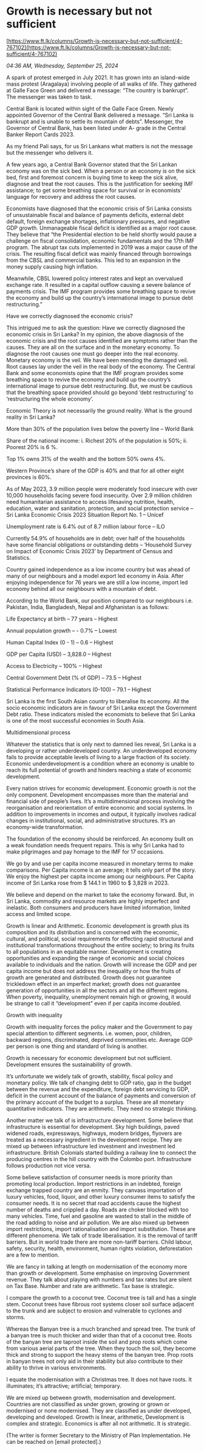 # Growth is necessary but not sufficient

[https://www.ft.lk/columns/Growth-is-necessary-but-not-sufficient/4-767102](https://www.ft.lk/columns/Growth-is-necessary-but-not-sufficient/4-767102)

*04:36 AM, Wednesday, September 25, 2024*

A spark of protest emerged in July 2021. It has grown into an island-wide mass protest (Aragalaya) involving people of all walks of life. They gathered at Galle Face Green and delivered a message: “The country is bankrupt”. The messenger was taken to task.

Central Bank is located within sight of the Galle Face Green. Newly appointed Governor of the Central Bank delivered a message. “Sri Lanka is bankrupt and is unable to settle its mountain of debts”. Messenger, the Governor of Central Bank, has been listed under A- grade in the Central Banker Report Cards 2023.

As my friend Pali says, for us Sri Lankans what matters is not the message but the messenger who delivers it.

A few years ago, a Central Bank Governor stated that the Sri Lankan economy was on the sick bed. When a person or an economy is on the sick bed, first and foremost concern is buying time to keep the sick alive, diagnose and treat the root causes. This is the justification for seeking IMF assistance; to get some breathing space for survival or in economists’ language for recovery and address the root causes.

Economists have diagnosed that the economic crisis of Sri Lanka consists of unsustainable fiscal and balance of payments deficits, external debt default, foreign exchange shortages, inflationary pressures, and negative GDP growth. Unmanageable fiscal deficit is identified as a major root cause. They believe that “the Presidential election to be held shortly would pause a challenge on fiscal consolidation, economic fundamentals and the 17th IMF program. The abrupt tax cuts implemented in 2019 was a major cause of the crisis. The resulting fiscal deficit was mainly financed through borrowings from the CBSL and commercial banks. This led to an expansion in the money supply causing high inflation.

Meanwhile, CBSL lowered policy interest rates and kept an overvalued exchange rate. It resulted in a capital outflow causing a severe balance of payments crisis. The IMF program provides some breathing space to revive the economy and build up the country’s international image to pursue debt restructuring.”

Have we correctly diagnosed the economic crisis?

This intrigued me to ask the question: Have we correctly diagnosed the economic crisis in Sri Lanka? In my opinion, the above diagnosis of the economic crisis and the root causes identified are symptoms rather than the causes. They are all on the surface and in the monetary economy. To diagnose the root causes one must go deeper into the real economy. Monetary economy is the veil. We have been mending the damaged veil. Root causes lay under the veil in the real body of the economy. The Central Bank and some economists opine that the IMF program provides some breathing space to revive the economy and build up the country’s international image to pursue debt restructuring. But, we must be cautious that the breathing space provided should go beyond ‘debt restructuring’ to ‘restructuring the whole economy’.

Economic Theory is not necessarily the ground reality. What is the ground reality in Sri Lanka?

More than 30% of the population lives below the poverty line – World Bank

Share of the national income: i. Richest 20% of the population is 50%; ii. Poorest 20% is 6 %.

Top 1% owns 31% of the wealth and the bottom 50% owns 4%.

Western Province’s share of the GDP is 40% and that for all other eight provinces is 60%.

As of May 2023, 3.9 million people were moderately food insecure with over 10,000 households facing severe food insecurity. Over 2.9 million children need humanitarian assistance to access lifesaving nutrition, health, education, water and sanitation, protection, and social protection service – Sri Lanka Economic Crisis 2023 Situation Report No. 1 – Unicef

Unemployment rate is 6.4% out of 8.7 million labour force – ILO

Currently 54.9% of households are in debt; over half of the households have some financial obligations or outstanding debts – ‘Household Survey on Impact of Economic Crisis 2023’ by Department of Census and Statistics.

Country gained independence as a low income country but was ahead of many of our neighbours and a model export led economy in Asia. After enjoying independence for 76 years we are still a low income, import led economy behind all our neighbours with a mountain of debt.

According to the World Bank, our position compared to our neighbours i.e. Pakistan, India, Bangladesh, Nepal and Afghanistan is as follows:

Life Expectancy at birth – 77 years – Highest

Annual population growth – - 0.7% – Lowest

Human Capital Index (0 - 1) – 0.6 – Highest

GDP per Capita (USD) – 3,828.0 – Highest

Access to Electricity – 100% – Highest

Central Government Debt (% of GDP) – 73.5 – Highest

Statistical Performance Indicators (0-100) – 79.1 – Highest

Sri Lanka is the first South Asian country to liberalise its economy. All the socio economic indicators are in favour of Sri Lanka except the Government Debt ratio. These indicators misled the economists to believe that Sri Lanka is one of the most successful economies in South Asia.

Multidimensional process

Whatever the statistics that is only next to damned lies reveal, Sri Lanka is a developing or rather underdeveloped country. An underdeveloped economy fails to provide acceptable levels of living to a large fraction of its society. Economic underdevelopment is a condition where an economy is unable to reach its full potential of growth and hinders reaching a state of economic development.

Every nation strives for economic development. Economic growth is not the only component. Development encompasses more than the material and financial side of people’s lives. It’s a multidimensional process involving the reorganisation and reorientation of entire economic and social systems. In addition to improvements in incomes and output, it typically involves radical changes in institutional, social, and administrative structures. It’s an economy-wide transformation.

The foundation of the economy should be reinforced. An economy built on a weak foundation needs frequent repairs. This is why Sri Lanka had to make pilgrimages and pay homage to the IMF for 17 occasions.

We go by and use per capita income measured in monetary terms to make comparisons. Per Capita income is an average; it tells only part of the story. We enjoy the highest per capita income among our neighbours. Per Capita income of Sri Lanka rose from $ 144.1 in 1960 to $ 3,828 in 2023.

We believe and depend on the market to take the economy forward. But, in Sri Lanka, commodity and resource markets are highly imperfect and inelastic. Both consumers and producers have limited information, limited access and limited scope.

Growth is linear and Arithmetic. Economic development is growth plus its composition and its distribution and is concerned with the economic, cultural, and political, social requirements for effecting rapid structural and institutional transformations throughout the entire society; to bring its fruits to all populations in an equitable manner. Development is creating opportunities and expanding the range of economic and social choices available to individuals and the nation. Growth will increase the GDP and per capita income but does not address the inequality or how the fruits of growth are generated and distributed. Growth does not guarantee trickledown effect in an imperfect market; growth does not guarantee generation of opportunities in all the sectors and all the different regions. When poverty, inequality, unemployment remain high or growing, it would be strange to call it “development” even if per capita income doubled.

Growth with inequality

Growth with inequality forces the policy maker and the Government to pay special attention to different segments. i.e. women, poor, children, backward regions, discriminated, deprived communities etc. Average GDP per person is one thing and standard of living is another.

Growth is necessary for economic development but not sufficient. Development ensures the sustainability of growth.

It’s unfortunate we widely talk of growth, stability, fiscal policy and monetary policy. We talk of changing debt to GDP ratio, gap in the budget between the revenue and the expenditure, foreign debt servicing to GDP, deficit in the current account of the balance of payments and conversion of the primary account of the budget to a surplus. These are all monetary quantitative indicators. They are arithmetic. They need no strategic thinking.

Another matter we talk of is infrastructure development. Some believe that infrastructure is essential for development. Sky high buildings, paved widened roads, expressways, highways, modern bridges, flyovers are treated as a necessary ingredient in the development recipe. They are mixed up between infrastructure led investment and investment led infrastructure. British Colonials started building a railway line to connect the producing centres in the hill country with the Colombo port. Infrastructure follows production not vice versa.

Some believe satisfaction of consumer needs is more priority than promoting local production. Import restrictions in an indebted, foreign exchange trapped country are an enmity. They canvass importation of luxury vehicles, food, liquor, and other luxury consumer items to satisfy the consumer needs. It is no secret that road accidents cause the highest number of deaths and crippled a day. Roads are choker blocked with too many vehicles. Time, fuel and gasoline are wasted to stall in the middle of the road adding to noise and air pollution. We are also mixed up between import restrictions, import rationalisation and import substitution. These are different phenomena. We talk of trade liberalisation. It is the removal of tariff barriers. But in world trade there are more non-tariff barriers. Child labour, safety, security, health, environment, human rights violation, deforestation are a few to mention.

We are fancy in talking at length on modernisation of the economy more than growth or development. Some emphasise on improving Government revenue. They talk about playing with numbers and tax rates but are silent on Tax Base. Number and rate are arithmetic. Tax base is strategic.

I compare the growth to a coconut tree. Coconut tree is tall and has a single stem. Coconut trees have fibrous root systems closer soil surface adjacent to the trunk and are subject to erosion and vulnerable to cyclones and storms.

Whereas the Banyan tree is a much branched and spread tree. The trunk of a banyan tree is much thicker and wider than that of a coconut tree. Roots of the banyan tree are taproot inside the soil and prop roots which come from various aerial parts of the tree. When they touch the soil, they become thick and strong to support the heavy stems of the banyan tree. Prop roots in banyan trees not only aid in their stability but also contribute to their ability to thrive in various environments.

I equate the modernisation with a Christmas tree. It does not have roots. It illuminates; it’s attractive; artificial; temporary.

We are mixed up between growth, modernisation and development. Countries are not classified as under grown, growing or grown or modernised or none modernised. They are classified as under developed, developing and developed. Growth is linear, arithmetic, Development is complex and strategic. Economics is after all not arithmetic. It is strategic.

(The writer is former Secretary to the Ministry of Plan Implementation. He can be reached on [email protected].)

